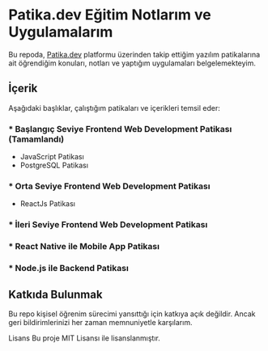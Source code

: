 # Patika.dev Eğitim Notlarım ve Uygulamalarım

Bu repoda, [Patika.dev](https://www.patika.dev) platformu üzerinden takip ettiğim yazılım patikalarına ait öğrendiğim konuları, notları ve yaptığım uygulamaları belgelemekteyim.

## İçerik

Aşağıdaki başlıklar, çalıştığım patikaları ve içerikleri temsil eder:

### * Başlangıç Seviye Frontend Web Development Patikası (Tamamlandı)
- JavaScript Patikası
- PostgreSQL Patikası

### * Orta Seviye Frontend Web Development Patikası
-   ReactJs Patikası

### * İleri Seviye Frontend Web Development Patikası

### * React Native ile Mobile App Patikası

### * Node.js ile Backend Patikası



## Katkıda Bulunmak
Bu repo kişisel öğrenim sürecimi yansıttığı için katkıya açık değildir. Ancak geri bildirimlerinizi her zaman memnuniyetle karşılarım.

Lisans
Bu proje MIT Lisansı ile lisanslanmıştır.
